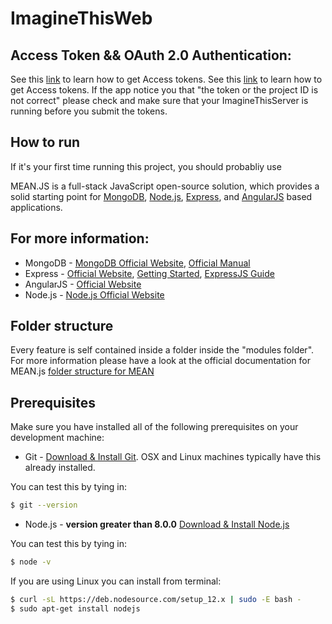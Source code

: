 # ImagineThisWeb

## Access Token && OAuth 2.0 Authentication:
See this [link](https://www.figma.com/developers/api#access-tokens) to learn how to get Access tokens.
See this [link](https://www.figma.com/developers/api#oauth2) to learn how to get Access tokens.
If the app notice you that "the token or the project ID is not correct" please check and make sure that your ImagineThisServer is running before you submit the tokens. 

## How to run
If it's your first time running this project, you should probabliy use 

MEAN.JS is a full-stack JavaScript open-source solution, which provides a solid starting point for [MongoDB](http://www.mongodb.org/), [Node.js](http://www.nodejs.org/), [Express](http://expressjs.com/), and [AngularJS](http://angularjs.org/) based applications.

## For more information:
* MongoDB - [MongoDB Official Website](http://mongodb.org/), [Official Manual](http://docs.mongodb.org/manual/)
* Express - [Official Website](http://expressjs.com/), [Getting Started](http://expressjs.com/starter/installing.html), [ExpressJS Guide](http://expressjs.com/en/guide/routing.html)
* AngularJS - [Official Website](http://angularjs.org/)
* Node.js - [Node.js Official Website](http://nodejs.org/)

## Folder structure
Every feature is self contained inside a folder inside the "modules folder".
For more information please have a look at the official documentation for MEAN.js [folder structure for MEAN](http://meanjs.org/docs/0.5.x/#folders)
## Prerequisites
Make sure you have installed all of the following prerequisites on your development machine:
* Git - [Download & Install Git](https://git-scm.com/downloads). OSX and Linux machines typically have this already installed.

You can test this by tying in:
```bash
$ git --version
```
* Node.js - **version greater than 8.0.0** [Download & Install Node.js](https://nodejs.org/en/download/)

You can test this by tying in:
```bash
$ node -v
```

If you are using Linux you can install from terminal:
```bash
$ curl -sL https://deb.nodesource.com/setup_12.x | sudo -E bash -
$ sudo apt-get install nodejs
```
